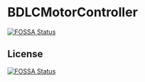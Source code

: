 # BDLCMotorController
[![FOSSA Status](https://app.fossa.com/api/projects/git%2Bgithub.com%2Fgiocol97%2FBDLCMotorController.svg?type=shield)](https://app.fossa.com/projects/git%2Bgithub.com%2Fgiocol97%2FBDLCMotorController?ref=badge_shield)



## License
[![FOSSA Status](https://app.fossa.com/api/projects/git%2Bgithub.com%2Fgiocol97%2FBDLCMotorController.svg?type=large)](https://app.fossa.com/projects/git%2Bgithub.com%2Fgiocol97%2FBDLCMotorController?ref=badge_large)